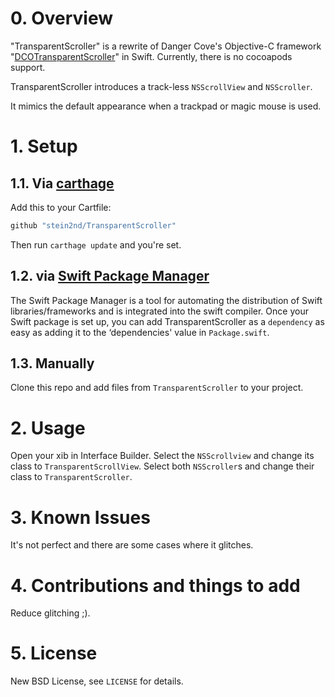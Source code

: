 # 0. Overview
"TransparentScroller" is a rewrite of Danger Cove's Objective-C framework "[DCOTransparentScroller](https://github.com/DangerCove/DCOTransparentScroller)" in Swift.
Currently, there is no cocoapods support.

TransparentScroller introduces a track-less `NSScrollView` and `NSScroller`.

It mimics the default appearance when a trackpad or magic mouse is used.

# 1. Setup
## 1.1. Via [carthage](https://github.com/Carthage/Carthage)
Add this to your Cartfile:
```bash
github "stein2nd/TransparentScroller"
```
Then run `carthage update` and you're set.

## 1.2. via [Swift Package Manager](https://swift.org/package-manager/)
The Swift Package Manager is a tool for automating the distribution of Swift libraries/frameworks and is integrated into the swift compiler. Once your Swift package is set up, you can add TransparentScroller as a `dependency` as easy as adding it to the ‘dependencies' value in `Package.swift`.

## 1.3. Manually
Clone this repo and add files from `TransparentScroller` to your project.

# 2. Usage
Open your xib in Interface Builder. Select the `NSScrollview` and change its class to `TransparentScrollView`. Select both `NSScroller`s and change their class to `TransparentScroller`.

# 3. Known Issues
It's not perfect and there are some cases where it glitches.

# 4. Contributions and things to add
Reduce glitching ;).

# 5. License
New BSD License, see `LICENSE` for details.
